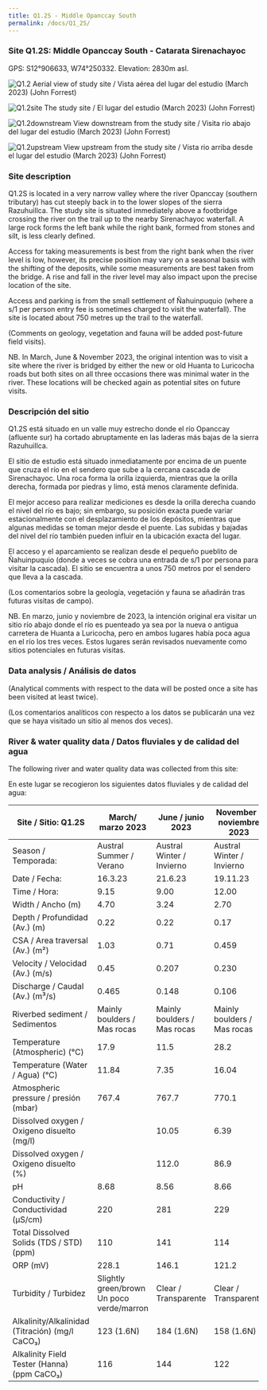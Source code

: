 ```yaml
---
title: Q1.2S - Middle Opanccay South
permalink: /docs/Q1_2S/
---
```



### Site Q1.2S: Middle Opanccay South - Catarata Sirenachayoc

GPS: S12°906633, W74°250332. 
Elevation: 2830m asl.


![Q1.2](/assets/sites/Q1.2.jpg)
Aerial view of study site / Vista aérea del lugar del estudio (March 2023) (John Forrest)


![Q1.2site](/assets/sites/Q1.2site.jpg)
The study site / El lugar del estudio (March 2023) (John Forrest)


![Q1.2downstream](/assets/sites/Q1.2downstream.jpg)
View downstream from the study site / Visita rio abajo del lugar del estudio (March 2023) (John Forrest)


![Q1.2upstream](/assets/sites/Q1.2upstream.jpg)
View upstream from the study site / Vista rio arriba desde el lugar del estudio (March 2023) (John Forrest)


### Site description

Q1.2S is located in a very narrow valley where the river Opanccay (southern tributary) has cut steeply back in to the lower slopes of the sierra Razuhuillca. The study site is situated immediately above a footbridge crossing the river on the trail up to the nearby Sirenachayoc waterfall. A large rock forms the left bank while the right bank, formed from stones and silt, is less clearly defined.

Access for taking measurements is best from the right bank when the river level is low, however, its  precise position may vary on a seasonal basis with the shifting of the deposits, while some measurements are best taken from the bridge. A rise and fall in the river level may also impact upon the precise location of the site.

Access and parking is from the small settlement of Ñahuinpuquio (where a s/1 per person entry fee is sometimes charged to visit the waterfall). The site is located about 750 metres up the trail to the waterfall.

(Comments on geology, vegetation and fauna will be added post-future field visits).

NB. In March, June & November 2023, the original intention was to visit a site where the river is bridged by either the new or old Huanta to Luricocha roads but both sites on all three occasions there was minimal water in the river. These locations will be checked again as potential sites on future visits.


### Descripción del sitio

Q1.2S está situado en un valle muy estrecho donde el río Opanccay (afluente sur) ha cortado abruptamente en las laderas más bajas de la sierra Razuhuillca. 

El sitio de estudio está situado inmediatamente por encima de un puente que cruza el río en el sendero que sube a la cercana cascada de Sirenachayoc. Una roca forma la orilla izquierda, mientras que la orilla derecha, formada por piedras y limo, está menos claramente definida.

El mejor acceso para realizar mediciones es desde la orilla derecha cuando el nivel del río es bajo; sin embargo, su posición exacta puede variar estacionalmente con el desplazamiento de los depósitos, mientras que algunas medidas se toman mejor desde el puente. Las subidas y bajadas del nivel del río también pueden influir en la ubicación exacta del lugar.

El acceso y el aparcamiento se realizan desde el pequeño pueblito de Ñahuinpuquio (donde a veces se cobra una entrada de s/1 por persona para visitar la cascada). El sitio se encuentra a unos 750 metros por el sendero que lleva a la cascada.

(Los comentarios sobre la geología, vegetación y fauna se añadirán tras futuras visitas de campo).

NB. En marzo, junio y noviembre de 2023, la intención original era visitar un sitio río abajo donde el río es puenteado ya sea por la nueva o antigua carretera de Huanta a Luricocha, pero en ambos lugares había poca agua en el río los tres veces. Estos lugares serán revisados nuevamente como sitios potenciales en futuras visitas.


### Data analysis / Análisis de datos

(Analytical comments with respect to the data will be posted once a site has been visited at least twice).

(Los comentarios analíticos con respecto a los datos se publicarán una vez que se haya visitado un sitio al menos dos veces).


### River & water quality data / Datos fluviales y de calidad del agua

The following river and water quality data was collected from this site:

En este lugar se recogieron los siguientes datos fluviales y de calidad del agua:

|     Site / Sitio: Q1.2S                                  |     March/ marzo 2023                               |     June / junio 2023              |     November / noviembre 2023      |
|----------------------------------------------------------|-----------------------------------------------------|------------------------------------|------------------------------------|
|     Season / Temporada:                                  |     Austral Summer / Verano                         |     Austral Winter / Invierno      |     Austral Winter / Invierno      |
|     Date / Fecha:                                        |     16.3.23                                         |     21.6.23                        |     19.11.23                       |
|     Time / Hora:                                         |     9.15                                            |     9.00                           |     12.00                          |
|     Width / Ancho (m)                                    |     4.70                                            |     3.24                           |     2.70                           |
|     Depth / Profundidad (Av.) (m)                        |     0.22                                            |     0.22                           |     0.17                           |
|     CSA / Area traversal (Av.) (m²)                      |     1.03                                            |     0.71                           |     0.459                          |
|     Velocity / Velocidad    (Av.) (m/s)                  |     0.45                                            |     0.207                          |     0.230                          |
|     Discharge / Caudal (Av.) (m³/s)                      |     0.465                                           |     0.148                          |     0.106                          |
|     Riverbed sediment / Sedimentos                       |     Mainly boulders / Mas  rocas                    |     Mainly boulders / Mas rocas    |     Mainly boulders / Mas rocas    |
|     Temperature (Atmospheric) (°C)                       |     17.9                                            |     11.5                           |     28.2                           |
|     Temperature (Water / Agua) (°C)                      |     11.84                                           |     7.35                           |     16.04                          |
|     Atmospheric pressure / presión (mbar)                |     767.4                                           |     767.7                          |     770.1                          |
|     Dissolved oxygen /   Oxigeno disuelto (mg/l)         |                                                     |     10.05                          |     6.39                           |
|     Dissolved oxygen / Oxigeno disuelto (%)              |                                                     |     112.0                          |     86.9                           |
|     pH                                                   |     8.68                                            |     8.56                           |     8.66                           |
|     Conductivity / Conductividad (µS/cm)                 |     220                                             |     281                            |     229                            |
|     Total Dissolved Solids (TDS / STD)  (ppm)            |     110                                             |     141                            |     114                            |
|     ORP (mV)                                             |     228.1                                           |     146.1                          |     121.2                          |
|     Turbidity / Turbidez                                 |     Slightly green/brown Un poco   verde/marron     |     Clear / Transparente           |     Clear / Transparente           |
|     Alkalinity/Alkalinidad   (Titración) (mg/l CaCO₃)    |     123 (1.6N)                                      |     184 (1.6N)                     |     158 (1.6N)                     |
|     Alkalinity Field Tester (Hanna) (ppm CaCO₃)          |     116                                             |     144                            |     122                            |


